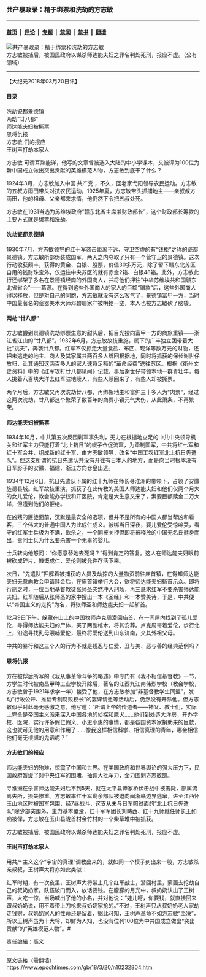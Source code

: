 ### 共产暴政录：精于绑票和洗劫的方志敏

---

#### [首页](../../../..?n10232804) &nbsp;|&nbsp; [评论](../../../../../epoch-comment?n10232804) &nbsp;|&nbsp; [专题](../../../../../epoch-special?n10232804) &nbsp;|&nbsp; [禁闻](../../../../../epoch-news?n10232804) &nbsp;|&nbsp; [禁书](../../../../../books?n10232804) &nbsp;|&nbsp; [翻墙](https://github.com/gfw-breaker/nogfw/blob/master/README.md?n10232804)


<div><img alt="共产暴政录：精于绑票和洗劫的方志敏" class="attachment-djy_600_400 size-djy_600_400 wp-post-image" src="https://i.epochtimes.com/assets/uploads/2018/03/Fangzhimin1-600x400.jpg"/>
<div class="caption">
 方志敏被捕后，被国民政府以谋杀师达能夫妇之罪名判处死刑，报应不虚。（公有领域）
</div></div><hr/><div class="post_content" id="artbody" itemprop="articleBody">
 <!-- article content begin -->
 <p>
  【大纪元2018年03月20日讯】
 </p>
 <h4>
  目录
 </h4>
 <p>
  洗劫瓷都景德镇
  <br/>
  两劫“廿八都”
  <br/>
  师达能夫妇被撕票
  <br/>
  恩将仇报
  <br/>
  <ok href="https://www.epochtimes.com/gb/tag/%E6%96%B9%E5%BF%97%E6%95%8F.html">
   方志敏
  </ok>
  们的报应
  <br/>
  王树声打劫本家人
 </p>
 <p>
  <ok href="https://www.epochtimes.com/gb/tag/%E6%96%B9%E5%BF%97%E6%95%8F.html">
   方志敏
  </ok>
  可谓耳熟能详，他写的文章曾被选入大陆的中小学课本，又被评为100位为新中国成立做出突出贡献的英雄模范人物，方志敏到底干了什么？
 </p>
 <p>
  1924年3月，方志敏加入中国
  <ok href="https://www.epochtimes.com/gb/tag/%E5%85%B1%E4%BA%A7%E5%85%9A.html">
   共产党
  </ok>
  ，不久，回老家弋阳领导农民运动。方志敏的五叔方雨田带头对抗农民运动，1925年夏，方志敏带头抓捕地主——亲叔叔方雨田，他的祖母、父亲都来求情，他仍然下令把五叔处死。
 </p>
 <p>
  方志敏在1931当选为苏维埃政府“赣东北省主席兼财政部长”，这个财政部长筹款的主要方式就是绑票和洗劫。
 </p>
 <h4>
  洗劫瓷都景德镇
 </h4>
 <p>
  1930年7月，方志敏领导的红十军袭击距离不远、守卫空虚的有“钱柜”之称的瓷都景德镇。方志敏所部伪装成国军，两天之内夺取了只有一个营守卫的景德镇。这次行动收获颇丰，获得的黄金、白银、股票，价值30多万元，除了留下赣东北苏区自用的钱财珠宝外，仅运往中央苏区的就有赤金2箱、白银48箱。此外，方志敏此行还绑架了多名在景德镇经商的外国商人，并将他们押往“中华苏维埃共和国赣东北省省会”——葛源。在得到这些外国商人的家人的巨额“赠款”后，这些外国商人得以释放，但是对自己的同胞，方志敏就没有这么客气了，景德镇富甲一方，当时中国最著名的瓷器美术大师邓碧珊家产被哄抢一空，本人也被方志敏砍了脑袋。
 </p>
 <h4>
  两劫“廿八都”
 </h4>
 <p>
  方志敏尝到景德镇洗劫绑票生意的甜头后，把目光投向富甲一方的商旅重镇——浙江省江山的“廿八都”。1932年6月，方志敏故技重施，属下的广丰独立团带着大批“挑夫”，奔袭廿八都。红军不仅掠走大量食盐、布匹、现洋等数万元的财物，还把未逃走的地主、商人及其家属共两百多人绑回根据地，同时将抓获的保长谢世仔放归，让其通知这两百多人的家人速将足额的“革命经费”送往苏区。根据《衢州文史资料》中的《红军攻打廿八都见闻》记载，事后谢世仔带领本地一群青壮年，每人挑着八百块大洋去红军驻地赎人，有些人赎回来了，有些人却被撕票。
 </p>
 <p>
  两个月后，方志敏又再次洗劫廿八都，再绑架地主和富绅三十多人为“肉票”，经过这两次洗劫，廿八都这个繁荣了数百年的商贾小镇元气大伤，从此萧条，不再繁荣。
 </p>
 <h4>
  师达能夫妇被撕票
 </h4>
 <p>
  1934年10月，中共第五次反围剿军事失利，无力在根据地立足的中共中央领导机关和红军主力只能打着“北上抗日”的幌子仓促流窜，为牵制国军，中共将红七军和红十军合并，组成新的红十军，由方志敏领导，改名“中国工农红军北上抗日先遣队”。但这支所谓的抗日先遣队并没有开往有日本人的地方，而是向当时根本没有日军影子的安徽、福建、浙江方向仓皇出逃。
 </p>
 <p>
  1934年12月6日，抗日先遣队下属的红十九师在师长寻淮洲的带领下，占领了安徽旌德县城。红军故技重演，抓获了在此传教的美国人师达能夫妇和他们仅两个月大的女儿爱伦，教会能办学校和开医院，肯定是大生意又来了，索要巨额赎金二万大洋，但遭到他们的拒绝。
 </p>
 <p>
  在凶残的匪徒面前，沉默是最安全的选项，但并不是所有的中国人都当帮凶和看客，三个伟大的普通中国人为此成仁成义。被绑当日深夜，婴儿爱伦受惊啼哭，看守的红军士兵极为不满，欲杀之，一个同被关押但即将被释放的中国无名氏挺身而出，责问士兵为什么要杀害一个无辜的婴儿。
 </p>
 <p>
  士兵转向他怒问：“你愿意替她去死吗？”得到肯定的答复。这人在师达能夫妇眼前被砍成碎片，慷慨成仁，爱伦则被允许存活下来。
 </p>
 <p>
  次日，“先遣队”押解着被捕获的人员及劫掠的大量物资前往庙首镇，在得知师达能夫妇无意向教会申请赎金后，在庙首镇举行大会，欲将师达能夫妇斩首示众。即将行刑之时，一位当地基督教徒张师圣突然冲入刑场，再三恳求红军不要杀害师达能夫妇。红军随后从张师圣的家中搜出一本《圣经》和一本赞美诗，于是，中共便以“帝国主义的走狗”为名，将张师圣和师达能夫妇一起斩首。
 </p>
 <p>
  12月9日下午，躲藏在山上的中国牧师卢克周潜回庙首，在一间屋内找到了孤儿爱伦，寻得师达能夫妇的尸体，买了两副棺木，将其安葬。卢克周带着爱伦，步行北上，沿途寻找乳母喂哺爱伦，最终将爱伦送到山东济南，交其外祖父母。
 </p>
 <p>
  中共的暴行和这三个人的行为不就是残忍与仁爱、丑与美、恶与善的经典范例吗？
 </p>
 <h4>
  恩将仇报
 </h4>
 <p>
  方在被俘后所写的《我从事革命斗争的略述》中专门有《我不相信基督教》一节，方学生时代被南昌甲种工业学校开除后，著名的江西九江南伟烈学校（教会学校，方志敏曾于1921年求学一年）接受了他，在方志敏参加“非基督教学生同盟”，发动“行政公开、推翻专制腐败校长”的罢课请愿等活动后，仍然没有开除他。但方志敏似乎对此毫无感激之意，他写道：“所谓上帝的传道者——神父、教士们，实际上完全是帝国主义派来深入中国各地的侦探和鹰犬……他们到处造大洋房，开办学校、医院，实行许多假仁假义、小恩小惠的事情，都是各国资本家捐助来的巨款，这也就可见他的用意和作用了……像我这样相信科学、相信真理的青年，哪会相信他们毫无根据的鬼话呢？”
 </p>
 <h4>
  方志敏们的报应
 </h4>
 <p>
  师达能夫妇的殉难，惊震了中国和世界。在美国政府和世界舆论的强大压力下，民国政府暂缓了对中央红军的围堵，抽调大批军力，全力围剿方志敏部。
 </p>
 <p>
  寻淮洲在杀害师达能夫妇后不到5天，就在太平县谭家桥伏击战中被击毙，部属流离失所，损失惨重。方志敏率红十军剩余部队被迫向闽浙赣边界逃窜，进至江西怀玉山地区时被国军包围，经7昼战斗，这支从未与日军照过面的“北上抗日先遣队”除少部突围外，主力基本覆没，红十军军团长刘畴西、红十九师继任师长王如痴被俘，方志敏在玉山县陇首村金竹村的一个柴草堆中被抓获。
 </p>
 <p>
  方志敏被捕后，被国民政府以谋杀师达能夫妇之罪名判处死刑，报应不虚。
 </p>
 <h4>
  王树声打劫本家人
 </h4>
 <p>
  用共产主义这个“宇宙的真理”调教出来的，就如同一个模子刻出来一般，方志敏杀亲叔叔，王树声大将亦如此类似：
 </p>
 <p>
  红军时期，有一次夜里，王树声大将带上几个红军战士，潜回村里，蒙面去抢劫自己的叔奶奶家。队伍破门而入，放话要钱。在朦朦的月光中，叔奶奶认出了王树声，大吃一惊，当场喊出了他的小名，并对他说：“娃儿呀，你要钱，就直接回来跟叔奶奶说，用不着带上刀枪来叔奶奶家抢的。”不过，王树声只从叔奶奶老人家劫走钱财，叔奶奶家人的性命还是留着，据此可知，王树声革命不如方志敏“坚决”，所以王树声虽为十大将，却鲜为人知，也没有位列100位为中共国成立做出“突出贡献”的“英雄模范人物”。#
 </p>
 <p>
  责任编辑：高义
 </p>
 <!-- article content end -->
 <div id="below_article_ad">
 </div>
</div>


---

原文链接（需翻墙）：https://www.epochtimes.com/gb/18/3/20/n10232804.htm